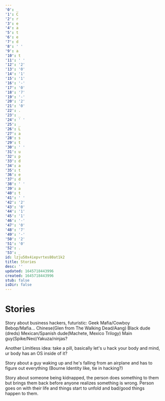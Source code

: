 ```yaml
---
'0': _
'1': C
'2': r
'3': e
'4': a
'5': t
'6': e
'7': d
'8': ' '
'9': a
'10': t
'11': ' '
'12': '2'
'13': '0'
'14': '1'
'15': '1'
'16': '-'
'17': '0'
'18': '7'
'19': '-'
'20': '2'
'21': '0'
'22': .
'23': _
'24': ' '
'25': _
'26': L
'27': a
'28': s
'29': t
'30': ' '
'31': u
'32': p
'33': d
'34': a
'35': t
'36': e
'37': d
'38': ' '
'39': a
'40': t
'41': ' '
'42': '2'
'43': '0'
'44': '1'
'45': '1'
'46': '-'
'47': '0'
'48': '7'
'49': '-'
'50': '2'
'51': '0'
'52': .
'53': _
id: lzju50x4iepvrtes80at1k2
title: Stories
desc: ''
updated: 1645718443996
created: 1645718443996
stub: false
isDir: false
---
```


# Stories


Story about business hackers, futuristic: Geek Mafia/Cowboy Bebop/Mafia... Chinese(Glen from The Walking Dead/Aang) Black dude (dreds) Mexican/Spanish dude(Machete, Mexico Trilogy) Main guy(Spike/Neo)Yakuza/ninjas? 

Another Limitless idea: take a pill, basically let's u hack your body and mind, ur body has an OS inside of it?

Story about a guy waking up and he's falling from an airplane and has to figure out everything (Bourne Identity like, tie in hacking?)

Story about someone being kidnapped, the person does something to them but brings them back before anyone realizes something is wrong. Person goes on with their life and things start to unfold and bad/good things happen to them.

